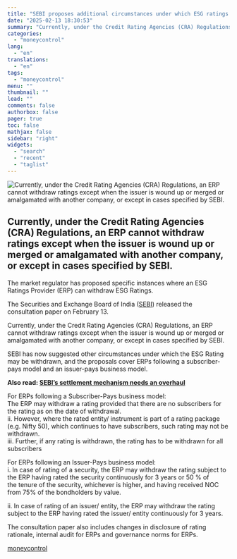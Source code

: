 ```yaml
---
title: "SEBI proposes additional circumstances under which ESG ratings can be withdrawn"
date: "2025-02-13 18:30:53"
summary: "Currently, under the Credit Rating Agencies (CRA) Regulations, an ERP cannot withdraw ratings except when the issuer is wound up or merged or amalgamated with another company, or except in cases specified by SEBI. The market regulator has proposed specific instances where an ESG Ratings Provider (ERP) can withdraw ESG..."
categories:
  - "moneycontrol"
lang:
  - "en"
translations:
  - "en"
tags:
  - "moneycontrol"
menu: ""
thumbnail: ""
lead: ""
comments: false
authorbox: false
pager: true
toc: false
mathjax: false
sidebar: "right"
widgets:
  - "search"
  - "recent"
  - "taglist"
---
```


![Currently, under the Credit Rating Agencies (CRA) Regulations, an ERP cannot withdraw ratings except when the issuer is wound up or merged or amalgamated with another company, or except in cases specified by SEBI.](//stat1.moneycontrol.com/mcnews//images/grey_bg.gif "Currently, under the Credit Rating Agencies (CRA) Regulations, an ERP cannot withdraw ratings except when the issuer is wound up or merged or amalgamated with another company, or except in cases specified by SEBI.")

Currently, under the Credit Rating Agencies (CRA) Regulations, an ERP cannot withdraw ratings except when the issuer is wound up or merged or amalgamated with another company, or except in cases specified by SEBI.
---------------------------------------------------------------------------------------------------------------------------------------------------------------------------------------------------------------------

 

The market regulator has proposed specific instances where an ESG Ratings Provider (ERP) can withdraw ESG Ratings.

The Securities and Exchange Board of India ([SEBI](https://www.moneycontrol.com/news/tags/sebi.html)) released the consultation paper on February 13.

Currently, under the Credit Rating Agencies (CRA) Regulations, an ERP cannot withdraw ratings except when the issuer is wound up or merged or amalgamated with another company, or except in cases specified by SEBI.

SEBI has now suggested other circumstances under which the ESG Rating may be withdrawn, and the proposals cover ERPs following a subscriber-pays model and an issuer-pays business model.

**Also read: [SEBI’s settlement mechanism needs an overhaul](https://www.moneycontrol.com/news/opinion/sebi-s-settlement-mechanism-needs-an-overhaul-12939592.html)**

For ERPs following a Subscriber-Pays business model:  
The ERP may withdraw a rating provided that there are no subscribers for the rating as on the date of withdrawal.  
ii. However, where the rated entity/ instrument is part of a rating package (e.g. Nifty 50), which continues to have subscribers, such rating may not be withdrawn.  
iii. Further, if any rating is withdrawn, the rating has to be withdrawn for all subscribers

For ERPs following an Issuer-Pays business model:  
i. In case of rating of a security, the ERP may withdraw the rating subject to the ERP having rated the security continuously for 3 years or 50 % of  
the tenure of the security, whichever is higher, and having received NOC from 75% of the bondholders by value.

ii. In case of rating of an issuer/ entity, the ERP may withdraw the rating  
subject to the ERP having rated the issuer/ entity continuously for 3 years.

The consultation paper also includes changes in disclosure of rating rationale, internal audit for ERPs and governance norms for ERPs.

[moneycontrol](https://www.moneycontrol.com/news/business/markets/sebi-proposes-additional-circumstances-under-which-esg-ratings-can-be-withdrawn-12939877.html)
